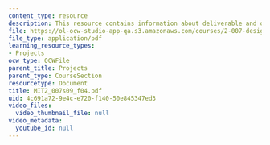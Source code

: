 ```yaml
---
content_type: resource
description: This resource contains information about deliverable and other activities.
file: https://ol-ocw-studio-app-qa.s3.amazonaws.com/courses/2-007-design-and-manufacturing-i-spring-2009/4c691a729e4ce720f14050e845347ed3_MIT2_007s09_f04.pdf
file_type: application/pdf
learning_resource_types:
- Projects
ocw_type: OCWFile
parent_title: Projects
parent_type: CourseSection
resourcetype: Document
title: MIT2_007s09_f04.pdf
uid: 4c691a72-9e4c-e720-f140-50e845347ed3
video_files:
  video_thumbnail_file: null
video_metadata:
  youtube_id: null
---
```

